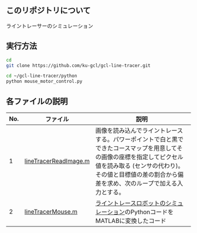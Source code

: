 ## このリポジトリについて
ライントレーサーのシミュレーション

## 実行方法

```bash
cd
git clone https://github.com/ku-gcl/gcl-line-tracer.git
```

```bash
cd ~/gcl-line-tracer/python
python mouse_motor_control.py
```




## 各ファイルの説明
| No. | ファイル                                                | 説明                                                            |
| --- | ------------------------------------------------------- | --------------------------------------------------------------- |
| 1   | [lineTracerReadImage.m](matlab/lineTracerReadImage.m) | 画像を読み込んでライントレースする。パワーポイントで白と黒でできたコースマップを用意してその画像の座標を指定してピクセル値を読み取る (センサの代わり)。その値と目標値の差の割合から偏差を求め、次のループで加える入力とする。                        |
| 2   | [lineTracerMouse.m](matlab/lineTracerMouse.m)               | [ライントレースロボットのシミュレーション](https://rikei-tawamure.com/entry/2020/07/24/162236)のPythonコードをMATLABに変換したコード                     |




<!-- **LineTracerReadImage.mの修正するべき事項**
コースマップの修正
様々な諸元値とゲイン値の修正
P制御→PID制御へ拡張 -->

